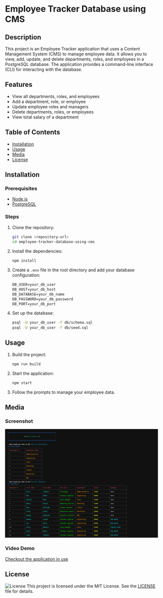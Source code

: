 # Employee Tracker Database using CMS

## Description

This project is an Employee Tracker application that uses a Content Management System (CMS) to manage employee data. It allows you to view, add, update, and delete departments, roles, and employees in a PostgreSQL database. The application provides a command-line interface (CLI) for interacting with the database.

## Features

- View all departments, roles, and employees
- Add a department, role, or employee
- Update employee roles and managers
- Delete departments, roles, or employees
- View total salary of a department 

## Table of Contents

- [Installation](#installation)
- [Usage](#usage)
- [Media](#media)
- [License](#license)

## Installation

### Prerequisites

- [Node.js](https://nodejs.org/)
- [PostgreSQL](https://www.postgresql.org/)

### Steps

1. Clone the repository:
    ```sh
    git clone <repository-url>
    cd employee-tracker-database-using-cms
    ```

2. Install the dependencies:
    ```sh
    npm install
    ```

3. Create a `.env` file in the root directory and add your database configuration:
    ```properties
    DB_USER=your_db_user
    DB_HOST=your_db_host
    DB_DATABASE=your_db_name
    DB_PASSWORD=your_db_password
    DB_PORT=your_db_port
    ```

4. Set up the database:
    ```sh
    psql -U your_db_user -f db/schema.sql
    psql -U your_db_user -f db/seed.sql
    ```

## Usage

1. Build the project:
    ```sh
    npm run build
    ```

2. Start the application:
    ```sh
    npm start
    ```

3. Follow the prompts to manage your employee data.

## Media

### Screenshot
![Employee Tracker Screenshot](Assets/employeetracker.png)

### Video Demo
[Checkout the application in use](https://drive.google.com/file/d/1NT2wX6xkN-Jq-wIeR9K-pQviQRZ17PaW/view?usp=sharing)

## License
![License](https://img.shields.io/badge/license-MIT-blue.svg)
This project is licensed under the MIT License. See the [LICENSE](LICENSE) file for details.